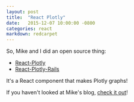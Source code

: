 ```yaml
---
layout: post
title:  "React Plotly"
date:   2015-12-07 10:00:00 -0800
categories: react
markdown: redcarpet
---
```

So, Mike and I did an open source thing: 

- [React-Plotly](https://www.npmjs.com/package/react-plotly)
- [React-Plotly-Rails](http://ruby-gems.org/react-plotly-rails)

It's a React component that makes Plotly graphs!

If you haven't looked at Mike's blog, [check it out](http://imbadatcleverurls.blogspot.com)!